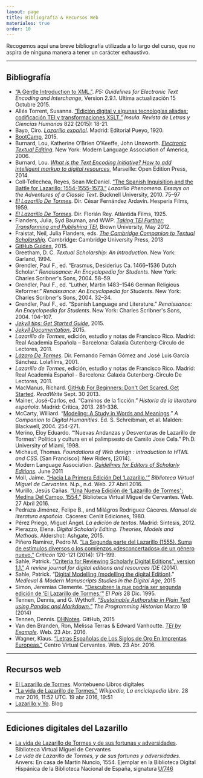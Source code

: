 ```yaml
---
layout: page
title: Bibliografía & Recursos Web
materiales: true
order: 10
---
```


Recogemos aquí una breve bibliografía utilizada a lo largo del curso, que no aspira de ninguna manera a tener un carácter exhaustivo.

---

## Bibliografía
 
-	[“A Gentle Introduction to XML.”](http://www.tei-c.org/release/doc/tei-p5-doc/en/html/SG.html). *P5: Guidelines for Electronic Text Encoding and Interchange*, Version 2.9.1. Ultima actualización 15 Octubre 2015.
-	Allés Torrent, Susanna. [“Edición digital y algunas tecnologías aliadas: codificación TEI y transformaciones XSLT.”](http://academiccommons.columbia.edu/catalog/ac%3A189047) *Insula. Revista de Letras y Ciencias Humanas* 822 (2015): 18-21.
-	Bayo, Ciro. [<i>Lazarillo expañol</i>](https://books.google.com/books?id=vyNDAQAAMAAJ). Madrid: Editorial Pueyo, 1920.
-	[BootCamp](https://help.github.com/categories/bootcamp/), 2015.
-	Burnard, Lou, Katherine O’Brien O’Keeffe, John Unsworth. [*Electronic Textual Editing*](http://www.tei-c.org/About/Archive_new/ETE/Preview/index.xml). New York: Modern Language Association of America, 2006.
-	Burnard, Lou. [*What is the Text Encoding Initiative? How to add intelligent markup to digital resources*](http://books.openedition.org/oep/679?lang=en), Marseille: Open Edition Press, 2014.
-	Coll-Tellechea, Reyes, Sean McDaniel. [“The Spanish Inquisition and the Battle for Lazarillo: 1554-1555-1573.”](http://www.academia.edu/888302/The_Spanish_Inquisition_and_the_Battle_for_Lazarillo_1554-_1555_-1573) *Lazarillo Phenomena. Essays on the Adventures of a Classic Text*. Bucknell University, 2010. 75–97
-	[<i>El Lazarillo De Tormes</i>](http://www.imdb.com/title/tt0052995/). Dir. César Fernández Ardavín. Hesperia Films, 1959.
-	[<i>El Lazarillo De Tormes</i>](http://www.imdb.com/title/tt0016012/). Dir. Florián Rey. Atlántida Films, 1925.
-	Flanders, Julia, Syd Bauman, and WWP. [*Taking TEI Further: Transforming and Publishing TEI*](http://www.wwp.northeastern.edu/outreach/seminars/publishing_2013-11/), Brown University, May 2012.
-	Fraistat, Neil, Julia Flanders, eds. [*The Cambridge Companion to Textual Scholarship*](http://universitypublishingonline.org.ezproxy.cul.columbia.edu/cambridge/companions/ebook.jsf?bid=CCO9781139044073). Cambridge: Cambridge University Press, 2013   				
- 	[GitHub Guides](https://guides.github.com/), 2015.
-	Greetham, D. C. *Textual Scholarship: An Introduction*. New York: Garland, 1994.	
-	Grendler, Paul F., ed. “Erasmus, Desiderius Ca. 1466–1536 Dutch Scholar.” *Renaissance: An Encyclopedia for Students*. New York: Charles Scribner's Sons, 2004. 58–59.
-	Grendler, Paul F., ed. “Luther, Martin 1483–1546 German Religious Reformer.” *Renaissance: An Encyclopedia for Students*. New York: Charles Scribner's Sons, 2004. 32–34.
-	Grendler, Paul F., ed. “Spanish Language and Literature.” *Renaissance: An Encyclopedia for Students*. New York: Charles Scribner's Sons, 2004. 104–107. 
-	[*Jekyll tips: Get Started Guide*](http://jekyll.tips/), 2015.
-	[*Jekyll Documentation*](http://jekyllrb.com/docs/home/), 2015.
-	*Lazarillo de Tormes*, edición, estudio y notas de Francisco Rico. Madrid: Real Academia Española – Barcelona: Galaxia Gutenberg-Círculo de Lectores, 2011.
-	[<i>Lázaro De Tormes</i>](http://www.imdb.com/title/tt0244624/). Dir. Fernando Fernán Gómez and José Luis García Sánchez. Lolafilms, 2001.
-	*Lazarillo de Tormes*, edición, estudio y notas de Francisco Rico. Madrid: Real Academia Español - Barcelona: Galaxia Gutenberg-Circulo De Lectores, 2011. 
-	MacManus, Richard. [GitHub For Beginners: Don't Get Scared, Get Started](http://readwrite.com/2013/09/30/understanding-github-a-journey-for-beginners-part-1). *ReadWrite* Sept. 30 2013.
-	Mainer, José-Carlos, ed. “Caminos de la ficción.” *Historia de la literatura española*. Madrid: Crítica, 2013. 281-336.
-	McCarty, Williard. “[Modeling: A Study in Words and Meanings](http://www.digitalhumanities.org/companion/view?docId=blackwell/9781405103213/9781405103213.xml&chunk.id=ss1-3-7).” *A Companion to Digital Humanities*. Ed. S. Schreibman, et al. Malden: Blackwell, 2004. 254-271.
-	Merino, Eloy Eduardo. “‘Nuevas Andanzas y Desventuras de Lazarillo de Tormes’: Politica y cultura en el palimpsesto de Camilo Jose Cela.” Ph.D. University of Miami, 1998.
-	Michaud, Thomas. *Foundations of Web design : introduction to HTML and CSS*. [San Francisco]: New Riders, [2014].
-	Modern Language Association. [*Guidelines for Editors of Scholarly Editions*](https://www.mla.org/Resources/Research/Surveys-Reports-and-Other-Documents/Publishing-and-Scholarship/Reports-from-the-MLA-Committee-on-Scholarly-Editions/Guidelines-for-Editors-of-Scholarly-Editions). June 2011
-	Moll, Jaime. [“Hacia La Primera Edición Del ‘Lazarillo.’”](http://cvc.cervantes.es/literatura/aiso/pdf/04/aiso_4_2_023.pdf) *Biblioteca Virtual Miguel de Cervantes*. N.p., n.d. Web. 27 Abril 2016.
-	Murillo, Jesús Cañas. [“Una Nueva Edición de ‘Lazarillo de Tormes’ : Medina Del Campo, 1554.”](http://www.cervantesvirtual.com/nd/ark:/59851/bmcm90p1) Biblioteca Virtual Miguel de Cervantes. Web. 27 Abril 2016.
-	Pedraza Jiménez, Felipe B., and Milágros Rodriguez Cáceres. *Manual de literatura española*. Cáceres: Cenlit Ediciones, 1980.
-	Pérez Priego, Miguel Ángel. *La edición de textos*. Madrid: Síntesis, 2012.
-	Pierazzo, Elena. *Digital Scholarly Editing. Theories, Models and Methods*. Aldershot: Ashgate, 2015. 
-	Piñero Ramírez, Pedro M. [“La Segunda parte del Lazarillo (1555). Suma de estímulos diversos o los comienzos «desconcertados» de un género nuevo.”](http://criticon.revues.org/886) *Criticón* 120-121 (2014): 171–199.
-	Sahle, Patrick. [“Criteria for Reviewing Scholarly Digital Editions", version 1.1.”](http://www.i-d-e.de/publikationen/weitereschriften/criteria-version-1-1/) *A review journal for digital editions and resources* *IDE* (2014).
-	Sahle, Patrick. “[Digital Modelling (modelling the digital Edition)](http://dixit.uni-koeln.de/wp-content/uploads/2015/04/Camp1-Patrick_Sahle_-_Digital_Modelling.pdf).” *Medieval & Modern Manuscripts Studies in the Digital Age*, 2015
-	Simon, Jeremias Clemente. [“Descubren la que podría ser segunda edición de ‘El Lazarillo de Tormes.’”](http://elpais.com/diario/1995/12/28/cultura/820105201_850215.html) *El País* 28 Dic. 1995. 
-	Tennen, Dennis, and G. Wythoff. [*“Sustainable Authorship in Plain Text using Pandoc and Markdown.”*](http://programminghistorian.org/lessons/sustainable-authorship-in-plain-text-using-pandoc-and-markdown) *The Programming Historian*  Marzo 19 (2014)
-	Tennen, Dennis. [DHNotes](https://github.com/xpmethod/dhnotes/wiki/GitHub). GitHub, 2015
-	Van den Branden, Ron, Melissa Terras & Edward Vanhoutte. [*TEI by Example*](http://www.teibyexample.org). Web. 23 Abr. 2016. 
-	Wagner, Klaus. [“Letras Españolas de Los Siglos de Oro En Imprentas Europeas.”](http://cvc.cervantes.es/obref/fortuna/klaus.htm) Centro Virtual Cervantes. Web. 23 Abr. 2016.

---

## Recursos web


- [El Lazarillo de Tormes](http://montebueno.com/toc-el-lazarillo-de-tormes.html#lista-paginas). Montebueno Libros digitales
- ["La vida de Lazarillo de Tormes."](https://es.wikipedia.org/w/index.php?title=La_vida_de_Lazarillo_de_Tormes&oldid=90103237) *Wikipedia, La enciclopedia libre*. 28 mar 2016, 11:52 UTC. 19 abr 2016, 19:51
- [Lazarillo y Yo](https://lazarilloyyo.wordpress.com/lazarillo-de-tormes/). Blog

---

## Ediciones digitales del Lazarillo

- [La vida de Lazarillo de Tormes y de sus fortunas y adversidades](http://www.cervantesvirtual.com/obra-visor/la-vida-de-lazarillo-de-tormes-y-de-sus-fortunas-y-adversidades--0/html/). Biblioteca Virtual Miguel de Cervantes
- *La vida de Lazarillo de Tormes, y de sus fortunas y adversidades*. Anvers: En casa de Martín Nuncio, 1554. Ejemplar en la Biblioteca Digital Hispánica de la Biblioteca Nacional de España, signatura [U/746](http://bdh.bne.es/bnesearch/detalle/bdh0000120999)
